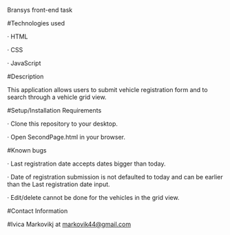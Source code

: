 Bransys front-end task

#Technologies used

·         HTML

·         CSS

·         JavaScript

#Description

This application allows users to submit vehicle registration form and to search through a vehicle grid view.

#Setup/Installation Requirements

·         Clone this repository to your desktop.

·         Open SecondPage.html in your browser.

#Known bugs

·         Last registration date accepts dates bigger than today.

·         Date of registration submission is not defaulted to today and can be earlier than the Last registration date input.

·         Edit/delete cannot be done for the vehicles in the grid view.

#Contact Information

#Ivica Markovikj at markovik44@gmail.com
